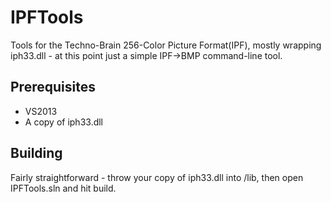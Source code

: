 # IPFTools
Tools for the Techno-Brain 256-Color Picture Format(IPF), mostly wrapping iph33.dll - at this point just a simple IPF->BMP command-line tool.
## Prerequisites
* VS2013
* A copy of iph33.dll
## Building
Fairly straightforward - throw your copy of iph33.dll into /lib, then open IPFTools.sln and hit build.